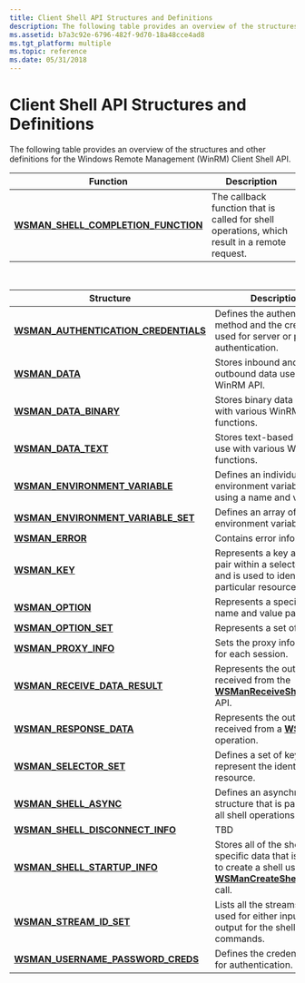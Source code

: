 ```yaml
---
title: Client Shell API Structures and Definitions
description: The following table provides an overview of the structures and other definitions for the Windows Remote Management (WinRM) Client Shell API.
ms.assetid: b7a3c92e-6796-482f-9d70-18a48cce4ad8
ms.tgt_platform: multiple
ms.topic: reference
ms.date: 05/31/2018
---
```


# Client Shell API Structures and Definitions

The following table provides an overview of the structures and other definitions for the Windows Remote Management (WinRM) Client Shell API.



| Function                                                                      | Description                                                                                  |
|-------------------------------------------------------------------------------|----------------------------------------------------------------------------------------------|
| [**WSMAN\_SHELL\_COMPLETION\_FUNCTION**](/windows/win32/api/wsman/nc-wsman-wsman_shell_completion_function) | The callback function that is called for shell operations, which result in a remote request. |



 



| Structure                                                                      | Description                                                                                                                                 |
|--------------------------------------------------------------------------------|---------------------------------------------------------------------------------------------------------------------------------------------|
| [**WSMAN\_AUTHENTICATION\_CREDENTIALS**](/windows/desktop/api/Wsman/ns-wsman-wsman_authentication_credentials) | Defines the authentication method and the credentials used for server or proxy authentication.                                              |
| [**WSMAN\_DATA**](/windows/desktop/api/Wsman/ns-wsman-wsman_data)                                              | Stores inbound and outbound data used in the WinRM API.                                                                                     |
| [**WSMAN\_DATA\_BINARY**](/windows/desktop/api/Wsman/ns-wsman-wsman_data_binary)                               | Stores binary data for use with various WinRM API functions.                                                                                |
| [**WSMAN\_DATA\_TEXT**](/windows/desktop/api/Wsman/ns-wsman-wsman_data_text)                                   | Stores text-based data for use with various WinRM API functions.                                                                            |
| [**WSMAN\_ENVIRONMENT\_VARIABLE**](/windows/desktop/api/Wsman/ns-wsman-wsman_environment_variable)             | Defines an individual environment variable by using a name and value pair.                                                                  |
| [**WSMAN\_ENVIRONMENT\_VARIABLE\_SET**](/windows/desktop/api/Wsman/ns-wsman-wsman_environment_variable_set)    | Defines an array of environment variables.                                                                                                  |
| [**WSMAN\_ERROR**](/windows/desktop/api/Wsman/ns-wsman-wsman_error)                                     | Contains error information.                                                                                                                 |
| [**WSMAN\_KEY**](/windows/desktop/api/Wsman/ns-wsman-wsman_key)                                                | Represents a key and value pair within a selector set, and is used to identify a particular resource.                                       |
| [**WSMAN\_OPTION**](/windows/desktop/api/Wsman/ns-wsman-wsman_option)                                          | Represents a specific option name and value pair.                                                                                           |
| [**WSMAN\_OPTION\_SET**](/windows/desktop/api/Wsman/ns-wsman-wsman_option_set)                                 | Represents a set of options.                                                                                                                |
| [**WSMAN\_PROXY\_INFO**](/windows/desktop/api/Wsman/ns-wsman-wsman_proxy_info)                                 | Sets the proxy information for each session.                                                                                                |
| [**WSMAN\_RECEIVE\_DATA\_RESULT**](/windows/desktop/api/Wsman/ns-wsman-wsman_receive_data_result)              | Represents the output data received from the [**WSManReceiveShellOutput**](/windows/desktop/api/Wsman/nf-wsman-wsmanreceiveshelloutput) API.                                |
| [**WSMAN\_RESPONSE\_DATA**](/windows/desktop/api/Wsman/ns-wsman-wsman_response_data)                           | Represents the output data received from a [**WSMan**](wsman.md) operation.                                                                |
| [**WSMAN\_SELECTOR\_SET**](/windows/desktop/api/Wsman/ns-wsman-wsman_selector_set)                             | Defines a set of keys that represent the identity of a resource.                                                                            |
| [**WSMAN\_SHELL\_ASYNC**](/windows/desktop/api/Wsman/ns-wsman-wsman_shell_async)                               | Defines an asynchronous structure that is passed to all shell operations.                                                                   |
| [**WSMAN\_SHELL\_DISCONNECT\_INFO**](/windows/desktop/api/Wsman/ns-wsman-wsman_shell_disconnect_info)          | TBD                                                                                                                                         |
| [**WSMAN\_SHELL\_STARTUP\_INFO**](/windows/desktop/api/Wsman/ns-wsman-wsman_shell_startup_info_v10)                | Stores all of the shell-specific data that is needed to create a shell using the [**WSManCreateShell**](/windows/desktop/api/Wsman/nf-wsman-wsmancreateshell) plug-in call. |
| [**WSMAN\_STREAM\_ID\_SET**](/windows/desktop/api/Wsman/ns-wsman-wsman_stream_id_set)                          | Lists all the streams that are used for either input or output for the shell and commands.                                                  |
| [**WSMAN\_USERNAME\_PASSWORD\_CREDS**](/windows/desktop/api/Wsman/ns-wsman-wsman_username_password_creds)      | Defines the credentials used for authentication.                                                                                            |



 

 

 
